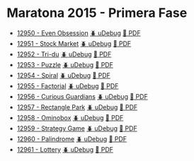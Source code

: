 Maratona 2015 - Primera Fase
============================

* [12950 - Even Obsession](https://uva.onlinejudge.org/index.php?option=com_onlinejudge&Itemid=8&category=862&page=show_problem&problem=4829) [:beetle: uDebug](https://www.udebug.com/UVa/12950) [:page_facing_up: PDF](https://uva.onlinejudge.org/external/129/12950.pdf)
* [12951 - Stock Market](https://uva.onlinejudge.org/index.php?option=com_onlinejudge&Itemid=8&category=862&page=show_problem&problem=4830) [:beetle: uDebug](https://www.udebug.com/UVa/12951) [:page_facing_up: PDF](https://uva.onlinejudge.org/external/129/12951.pdf)
* [12952 - Tri-du](https://uva.onlinejudge.org/index.php?option=com_onlinejudge&Itemid=8&category=862&page=show_problem&problem=4831) [:beetle: uDebug](https://www.udebug.com/UVa/12952) [:page_facing_up: PDF](https://uva.onlinejudge.org/external/129/12952.pdf)
* [12953 - Puzzle](https://uva.onlinejudge.org/index.php?option=com_onlinejudge&Itemid=8&category=862&page=show_problem&problem=4832) [:beetle: uDebug](https://www.udebug.com/UVa/12953) [:page_facing_up: PDF](https://uva.onlinejudge.org/external/129/12953.pdf)
* [12954 - Spiral](https://uva.onlinejudge.org/index.php?option=com_onlinejudge&Itemid=8&category=862&page=show_problem&problem=4833) [:beetle: uDebug](https://www.udebug.com/UVa/12954) [:page_facing_up: PDF](https://uva.onlinejudge.org/external/129/12954.pdf)
* [12955 - Factorial](https://uva.onlinejudge.org/index.php?option=com_onlinejudge&Itemid=8&category=862&page=show_problem&problem=4834) [:beetle: uDebug](https://www.udebug.com/UVa/12955) [:page_facing_up: PDF](https://uva.onlinejudge.org/external/129/12955.pdf)
* [12956 - Curious Guardians](https://uva.onlinejudge.org/index.php?option=com_onlinejudge&Itemid=8&category=862&page=show_problem&problem=4835) [:beetle: uDebug](https://www.udebug.com/UVa/12956) [:page_facing_up: PDF](https://uva.onlinejudge.org/external/129/12956.pdf)
* [12957 - Rectangle Park](https://uva.onlinejudge.org/index.php?option=com_onlinejudge&Itemid=8&category=862&page=show_problem&problem=4836) [:beetle: uDebug](https://www.udebug.com/UVa/12957) [:page_facing_up: PDF](https://uva.onlinejudge.org/external/129/12957.pdf)
* [12958 - Ominobox](https://uva.onlinejudge.org/index.php?option=com_onlinejudge&Itemid=8&category=862&page=show_problem&problem=4837) [:beetle: uDebug](https://www.udebug.com/UVa/12958) [:page_facing_up: PDF](https://uva.onlinejudge.org/external/129/12958.pdf)
* [12959 - Strategy Game](https://uva.onlinejudge.org/index.php?option=com_onlinejudge&Itemid=8&category=862&page=show_problem&problem=4838) [:beetle: uDebug](https://www.udebug.com/UVa/12959) [:page_facing_up: PDF](https://uva.onlinejudge.org/external/129/12959.pdf)
* [12960 - Palindrome](https://uva.onlinejudge.org/index.php?option=com_onlinejudge&Itemid=8&category=862&page=show_problem&problem=4839) [:beetle: uDebug](https://www.udebug.com/UVa/12960) [:page_facing_up: PDF](https://uva.onlinejudge.org/external/129/12960.pdf)
* [12961 - Lottery](https://uva.onlinejudge.org/index.php?option=com_onlinejudge&Itemid=8&category=862&page=show_problem&problem=4840) [:beetle: uDebug](https://www.udebug.com/UVa/12961) [:page_facing_up: PDF](https://uva.onlinejudge.org/external/129/12961.pdf)